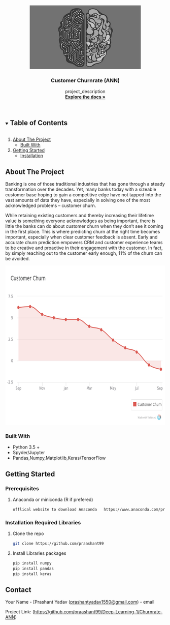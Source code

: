 




<!-- PROJECT LOGO -->
<br />
<p align="center">
  <a href="https://github.com/praashant99/Deep-Learning-102">
    <img src="images/ann.jpg" alt="Logo" width="350" height="200">
  </a>

  <h3 align="center">Customer Churnrate (ANN)</h3>

  <p align="center">
    project_description
    <br />
    <a href="https://github.com/praashant99/Deep-Learning-102"><strong>Explore the docs »</strong></a>
    <br />
    <br />
  </p>
</p>



<!-- TABLE OF CONTENTS -->
<details open="open">
  <summary><h2 style="display: inline-block">Table of Contents</h2></summary>
  <ol>
    <li>
      <a href="#about-the-project">About The Project</a>
      <ul>
        <li><a href="#built-with">Built With</a></li>
      </ul>
    </li>
    <li>
      <a href="#getting-started">Getting Started</a>
      <ul>
        <li><a href="#installation">Installation</a></li>
      </ul>
    </li>
  </ol>
</details>



<!-- ABOUT THE PROJECT -->
## About The Project

Banking is one of those traditional industries that has gone through a steady transformation over the decades. Yet, many banks today with a sizeable customer base hoping to gain a competitive edge have not tapped into the vast amounts of data they have, especially in solving one of the most acknowledged problems – customer churn.

While retaining existing customers and thereby increasing their lifetime value is something everyone acknowledges as being important, there is little the banks can do about customer churn when they don’t see it coming in the first place. This is where predicting churn at the right time becomes important, especially when clear customer feedback is absent. Early and accurate churn prediction empowers CRM and customer experience teams to be creative and proactive in their engagement with the customer. In fact, by simply reaching out to the customer early enough, 11% of the churn can be avoided.

<p align="center">
<a>
  <img src="images/2.png" alt="Logo" width="600" height="500">
</a>

### Built With

* []() Python 3.5 +
* []() Spyder/Jupyter
* []() Pandas,Numpy,Matplotlib,Keras/TensorFlow



<!-- GETTING STARTED -->
## Getting Started

### Prerequisites

1. Anaconda or miniconda (R if prefered)
   ```sh
   offlical website to download Anaconda   https://www.anaconda.com/products/individual
   ```
### Installation Required Libraries

1. Clone the repo
   ```sh
   git clone https://github.com/praashant99
   ```
2. Install Libraries packages
   ```sh
   pip install numpy
   pip install pandas
   pip install keras
   ```

<!-- CONTACT -->
## Contact

Your Name - [Prashant Yadav (prashantyadav1550@gmail.com) - email

Project Link: (https://github.com/praashant99/Deep-Learning-1/Churnrate-ANN)





<!-- MARKDOWN LINKS & IMAGES -->
<!-- https://www.markdownguide.org/basic-syntax/#reference-style-links -->
[contributors-shield]: https://img.shields.io/github/contributors/github_username/repo.svg?style=for-the-badge
[contributors-url]: https://github.com/github_username/repo/graphs/contributors
[forks-shield]: https://img.shields.io/github/forks/github_username/repo.svg?style=for-the-badge
[forks-url]: https://github.com/github_username/repo/network/members
[stars-shield]: https://img.shields.io/github/stars/github_username/repo.svg?style=for-the-badge
[stars-url]: https://github.com/github_username/repo/stargazers
[issues-shield]: https://img.shields.io/github/issues/github_username/repo.svg?style=for-the-badge
[issues-url]: https://github.com/github_username/repo/issues
[license-shield]: https://img.shields.io/github/license/github_username/repo.svg?style=for-the-badge
[license-url]: https://github.com/github_username/repo/blob/master/LICENSE.txt
[linkedin-shield]: https://img.shields.io/badge/-LinkedIn-black.svg?style=for-the-badge&logo=linkedin&colorB=555
[linkedin-url]: https://linkedin.com/in/github_username
